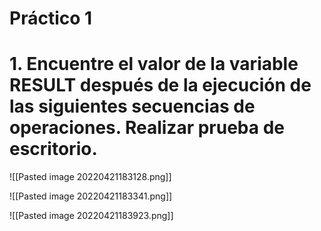 # Práctico 1 

# 1. Encuentre el valor de la variable RESULT después de la ejecución de las siguientes secuencias de operaciones. Realizar prueba de escritorio.
![[Pasted image 20220421183128.png]]

![[Pasted image 20220421183341.png]]

![[Pasted image 20220421183923.png]]

	